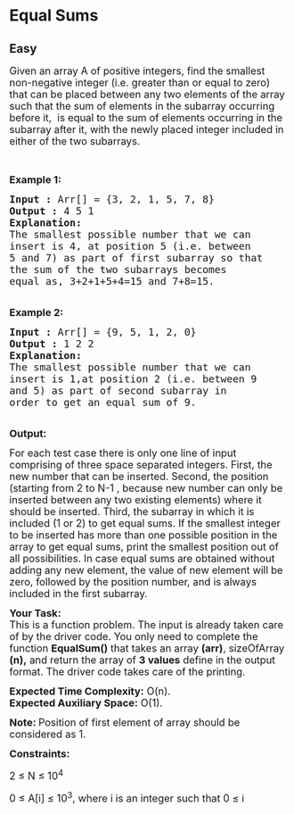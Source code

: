 # Equal Sums
## Easy
<div class="problems_problem_content__Xm_eO"><p><span style="font-size:18px">Given an array A of positive integers, find the smallest non-negative integer (i.e. greater than or equal to zero) that can be placed between any two elements of the array such that the sum of elements in the subarray occurring before it,&nbsp; is equal to the sum of elements occurring in the subarray after it, with the newly placed integer included in either of the two subarrays.</span><br>
<br>
&nbsp;</p>

<p><span style="font-size:18px"><strong>Example 1:</strong></span></p>

<pre><span style="font-size:18px"><strong>Input :</strong> Arr[] = {3, 2, 1, 5, 7, 8}
<strong>Output :</strong> 4 5 1
<strong>Explanation:
</strong>The smallest possible number that we can 
insert is 4, at position 5 (i.e. between 
5 and 7) as part of first subarray so that 
the sum of the two subarrays becomes 
equal as, 3+2+1+5+4=15 and 7+8=15.

</span></pre>

<p><span style="font-size:18px"><strong>Example 2:</strong></span></p>

<pre><span style="font-size:18px"><strong>Input :</strong> Arr[] = {9, 5, 1, 2, 0}
<strong>Output :</strong> 1 2 2
<strong>Explanation:
</strong>The smallest possible number that we can 
insert is 1,at position 2 (i.e. between 9 
and 5) as part of second subarray in 
order to get an equal sum of 9.
 </span></pre>

<p><span style="font-size:18px"><strong>Output:</strong></span></p>

<p><span style="font-size:18px">For each test case there is only one line of input comprising of three space separated integers. First, the new number that can be inserted. Second, the position (starting from 2 to N-1 , because new number can only be inserted between any two existing elements) where it should be inserted. Third, the subarray in which it is included (1 or 2) to get equal sums. If the smallest integer to be inserted has more than one possible position in the array to get equal sums, print the smallest position out of all possibilities. In case equal sums are obtained without adding any new element, the value of new element will be zero, followed by the position number, and is always included in the first subarray.</span></p>

<p><span style="font-size:18px"><strong>Your Task:</strong><br>
This is a function problem. The input is already taken care of by the driver code. You only need to complete the function <strong>EqualSum()</strong> that takes an array <strong>(arr)</strong>, sizeOfArray <strong>(n),</strong> and return the array of <strong>3 values</strong> define in the output format. The driver code takes care of the printing.</span></p>

<p><span style="font-size:18px"><strong>Expected Time Complexity:</strong>&nbsp;O(n).<br>
<strong>Expected Auxiliary Space:</strong>&nbsp;O(1).</span></p>

<p><span style="font-size:18px"><strong>Note: </strong>Position of first element of array should be considered as 1.</span></p>

<p><span style="font-size:18px"><strong>Constraints:</strong></span></p>

<p><span style="font-size:18px">2 ≤ N ≤ 10<sup>4</sup></span></p>

<p><span style="font-size:18px">0 ≤ A[i] ≤ 10<sup>3</sup>, where i is an integer such that 0 ≤ i </span></p>
</div>